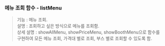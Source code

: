 ### 메뉴 조회 함수 - listMenu
> 기능 : 메뉴 조회.  
> 설명 : 조회하고 싶은 방식으로 메뉴를 조회함.   
> 상세 설명 : showAllMenu, showPriceMenu, showBoothMenu으로 함수를 구현하여 모든 메뉴  조회, 가격대 별로 조회, 부스 별로 조회할 수 있도록 함.   



